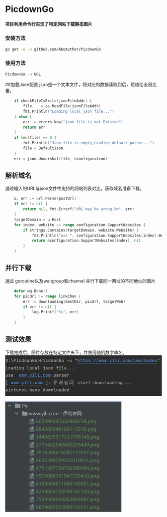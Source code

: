 # PicdownGo

#### 项目利用命令行实现了特定网站下载静态图片

### 安装方法
```bash
go get -u -x github.com/AboAuther/PicdownGo
```

### 使用方法
```bash
PicdownGo -u URL
```

##加载Json配置
json是一个文本文件，将对应的数据读取到后，赋值给全局变量。
```go
    if checkFileIsExits(jsonFileAddr) {
        file, _ = os.ReadFile(jsonFileAddr)
        fmt.Println("Loading local json file...")
    } else {
        err := errors.New("json file is not Existed")
        return err
    }
    if len(file) == 0 {
        fmt.Println("Json file is empty,Loading default parser...")
        file = DefaultJson
    }
    err = json.Unmarshal(file, &configuration)
```
## 解析域名
通过输入的URL与json文件中支持的网站列表对比，获取域名准备下载。
```go
    u, err := url.Parse(postUrl)
    if err != nil {
        return nil, fmt.Errorf("URL may be wrong,%w", err)
    }
    targetDomain = u.Host
    for index, website := range configuration.SupportWebsites {
        if strings.Contains(targetDomain, website.Website) {
            fmt.Println("use ", configuration.SupportWebsites[index].Website, "parser")
            return &configuration.SupportWebsites[index], nil
        }
    }
```
## 并行下载
通过 goroutine以及waitgroup和channel 并行下载同一网址的不同地址的图片
```go
    defer wg.Done()
    for picUrl := range linkChan {
        err := downloading(destDir, picUrl, targetWeb)
        if err != nil {
            log.Printf("%s", err)
        }
    }
```
## 测试效果
下载完成后，图片存放在特定文件夹下，并使用随机数字命名。
![img.png](testdata/testrun.png)

![img_1.png](testdata/testpicdic.png)